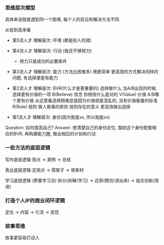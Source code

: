 ### 思维层次模型
具体来说就是遇到同一个困境, 每个人的反应和解决方法不同.

从低到高来看
- 第5流人才
  理解层次: 环境 (都是别人的错)

- 第4流人才
  理解层次: 行动 (我还不够努力)
  * 努力只是成功的必要条件

- 第3流人才
  理解层次: 能力 (方法比困难多)
  用更简单 更高效的方式解决同样的问题, 有选择便是有能力

- 第2流人才
  理解层次: BVR(什么才是更重要的)
  选择做什么 当A/B出现的时候, 选择更有价值的一项
  B(Believe) 信念 你相信什么是对的
  V(Value) 价值 A/B哪个更有价值
  从这里看选择困难症是因为价值观是混乱的, 没有价值衡量的标准
  R(Rule) 规则 做人做事的原则
  规则存在的意义 更高效做出选择

- 第1流人才
  理解层次: 身份(因为我是xx, 所以我能xx)

Question: 如何提高自己?
Answer: 想清楚自己的身份定位, 围绕这个身份配套相应的BVR, 再构建能力圈, 做出相应的计划和行动.


### 一些方法的底层逻辑
写作底层逻辑
观点 -> 案例 -> 总结

表达底层逻辑
定观点 -> 搭架子 -> 填素材

学习底层逻辑 (费曼学习法)
拆分(拆解/学习) -> 还原(模仿/讲出来) -> 组合创新(改进)


### 打造个人IP的商业闭环逻辑
定位 -> 内容 -> 引流 -> 变现


### 故事思维
故事更容易打动人